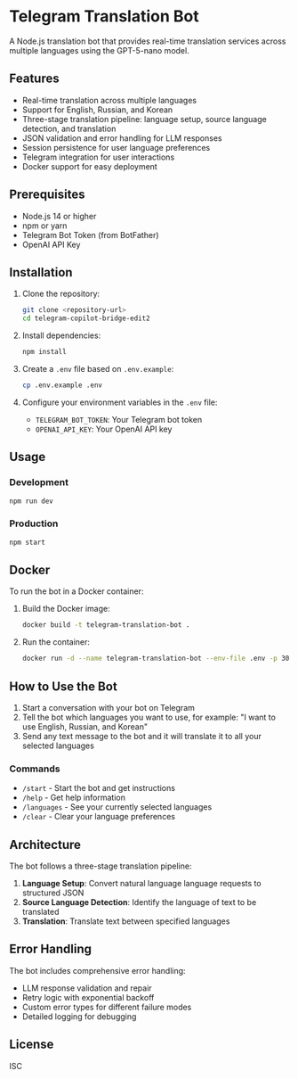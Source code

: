 # Telegram Translation Bot

A Node.js translation bot that provides real-time translation services across multiple languages using the GPT-5-nano model.

## Features

- Real-time translation across multiple languages
- Support for English, Russian, and Korean
- Three-stage translation pipeline: language setup, source language detection, and translation
- JSON validation and error handling for LLM responses
- Session persistence for user language preferences
- Telegram integration for user interactions
- Docker support for easy deployment

## Prerequisites

- Node.js 14 or higher
- npm or yarn
- Telegram Bot Token (from BotFather)
- OpenAI API Key

## Installation

1. Clone the repository:
   ```bash
   git clone <repository-url>
   cd telegram-copilot-bridge-edit2
   ```

2. Install dependencies:
   ```bash
   npm install
   ```

3. Create a `.env` file based on `.env.example`:
   ```bash
   cp .env.example .env
   ```

4. Configure your environment variables in the `.env` file:
   - `TELEGRAM_BOT_TOKEN`: Your Telegram bot token
   - `OPENAI_API_KEY`: Your OpenAI API key

## Usage

### Development

```bash
npm run dev
```

### Production

```bash
npm start
```

## Docker

To run the bot in a Docker container:

1. Build the Docker image:
   ```bash
   docker build -t telegram-translation-bot .
   ```

2. Run the container:
   ```bash
   docker run -d --name telegram-translation-bot --env-file .env -p 3000:3000 telegram-translation-bot
   ```

## How to Use the Bot

1. Start a conversation with your bot on Telegram
2. Tell the bot which languages you want to use, for example: "I want to use English, Russian, and Korean"
3. Send any text message to the bot and it will translate it to all your selected languages

### Commands

- `/start` - Start the bot and get instructions
- `/help` - Get help information
- `/languages` - See your currently selected languages
- `/clear` - Clear your language preferences

## Architecture

The bot follows a three-stage translation pipeline:

1. **Language Setup**: Convert natural language language requests to structured JSON
2. **Source Language Detection**: Identify the language of text to be translated
3. **Translation**: Translate text between specified languages

## Error Handling

The bot includes comprehensive error handling:
- LLM response validation and repair
- Retry logic with exponential backoff
- Custom error types for different failure modes
- Detailed logging for debugging

## License

ISC